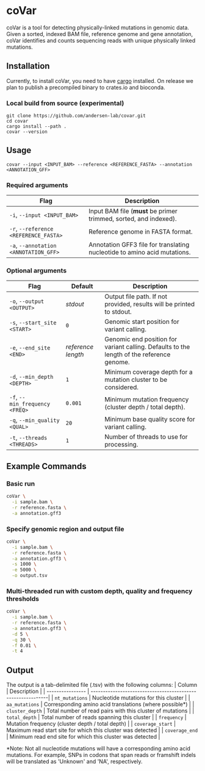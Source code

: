 # coVar
coVar is a tool for detecting physically-linked mutations in genomic data. Given a sorted, indexed BAM file, reference genome and gene annotation, coVar identifies and counts sequencing reads with unique physically linked mutations.

## Installation

Currently, to install coVar, you need to have [cargo](https://doc.rust-lang.org/cargo/getting-started/installation.html) installed. On release we plan to publish a precompiled binary to crates.io and bioconda.

### Local build from source (experimental)
```
git clone https://github.com/andersen-lab/covar.git
cd covar
cargo install --path .
covar --version
```

## Usage
```
covar --input <INPUT_BAM> --reference <REFERENCE_FASTA> --annotation <ANNOTATION_GFF>
```

### Required arguments
| Flag                                  | Description                                                              |
| ------------------------------------- | ------------------------------------------------------------------------ |
| `-i`, `--input <INPUT_BAM>`           | Input BAM file (**must** be primer trimmed, sorted, and indexed).        |
| `-r`, `--reference <REFERENCE_FASTA>` | Reference genome in FASTA format.                                        |
| `-a`, `--annotation <ANNOTATION_GFF>` | Annotation GFF3 file for translating nucleotide to amino acid mutations. |

### Optional arguments
| Flag                           | Default            | Description                                                                               |
| ------------------------------ | ------------------ | ----------------------------------------------------------------------------------------- |
| `-o`, `--output <OUTPUT>`      | *stdout*           | Output file path. If not provided, results will be printed to stdout.                     |
| `-s`, `--start_site <START>`   | `0`                | Genomic start position for variant calling.                                               |
| `-e`, `--end_site <END>`       | *reference length* | Genomic end position for variant calling. Defaults to the length of the reference genome. |
| `-d`, `--min_depth <DEPTH>`    | `1`                | Minimum coverage depth for a mutation cluster to be considered.                           |
| `-f`, `--min_frequency <FREQ>` | `0.001`            | Minimum mutation frequency (cluster depth / total depth).                                 |
| `-q`, `--min_quality <QUAL>`   | `20`               | Minimum base quality score for variant calling.                                           |
| `-t`, `--threads <THREADS>`    | `1`                | Number of threads to use for processing.                                                  |

## Example Commands
### Basic run
```bash
coVar \
  -i sample.bam \
  -r reference.fasta \
  -a annotation.gff3
```

### Specify genomic region and output file
```bash
coVar \
  -i sample.bam \
  -r reference.fasta \
  -a annotation.gff3 \
  -s 1000 \
  -e 5000 \
  -o output.tsv
```

### Multi-threaded run with custom depth, quality and frequency thresholds
```bash
coVar \
  -i sample.bam \
  -r reference.fasta \
  -a annotation.gff3 \
  -d 5 \
  -q 30 \
  -f 0.01 \
  -t 4
```

## Output
The output is a tab-delimited file (.tsv) with the following columns:
| Column           | Description                                                 |
| ---------------- | ------------------------------------------------------------|
| `nt_mutations`   | Nucleotide mutations for this cluster                       |
| `aa_mutations`   | Corresponding amino acid translations (where possible*)     |
| `cluster_depth`  | Total number of read pairs with this cluster of mutations   |
| `total_depth`    | Total number of reads spanning this cluster                 |
| `frequency`      | Mutation frequency (cluster depth / total depth)            |
| `coverage_start` | Maximum read start site for which this cluster was detected |
| `coverage_end`   | Minimum read end site for which this cluster was detected   |

\*Note: Not all nucleotide mutations will have a corresponding amino acid mutations. For example, SNPs in codons that span reads or framshift indels will be translated as 'Unknown' and 'NA', respectively.